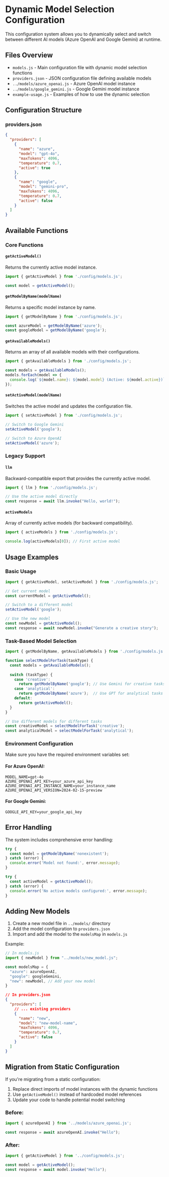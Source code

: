 # Dynamic Model Selection Configuration

This configuration system allows you to dynamically select and switch between different AI models (Azure OpenAI and Google Gemini) at runtime.

## Files Overview

- `models.js` - Main configuration file with dynamic model selection functions
- `providers.json` - JSON configuration file defining available models
- `../models/azure_openai.js` - Azure OpenAI model instance
- `../models/google_gemini.js` - Google Gemini model instance
- `example-usage.js` - Examples of how to use the dynamic selection

## Configuration Structure

### providers.json
```json
{
  "providers": [
    {
      "name": "azure",
      "model": "gpt-4o",
      "maxTokens": 4096,
      "temperature": 0.7,
      "active": true
    },
    {
      "name": "google",
      "model": "gemini-pro",
      "maxTokens": 4096,
      "temperature": 0.7,
      "active": false
    }
  ]
}
```

## Available Functions

### Core Functions

#### `getActiveModel()`
Returns the currently active model instance.
```javascript
import { getActiveModel } from './config/models.js';

const model = getActiveModel();
```

#### `getModelByName(modelName)`
Returns a specific model instance by name.
```javascript
import { getModelByName } from './config/models.js';

const azureModel = getModelByName('azure');
const googleModel = getModelByName('google');
```

#### `getAvailableModels()`
Returns an array of all available models with their configurations.
```javascript
import { getAvailableModels } from './config/models.js';

const models = getAvailableModels();
models.forEach(model => {
  console.log(`${model.name}: ${model.model} (Active: ${model.active})`);
});
```

#### `setActiveModel(modelName)`
Switches the active model and updates the configuration file.
```javascript
import { setActiveModel } from './config/models.js';

// Switch to Google Gemini
setActiveModel('google');

// Switch to Azure OpenAI
setActiveModel('azure');
```

### Legacy Support

#### `llm`
Backward-compatible export that provides the currently active model.
```javascript
import { llm } from './config/models.js';

// Use the active model directly
const response = await llm.invoke("Hello, world!");
```

#### `activeModels`
Array of currently active models (for backward compatibility).
```javascript
import { activeModels } from './config/models.js';

console.log(activeModels[0]); // First active model
```

## Usage Examples

### Basic Usage
```javascript
import { getActiveModel, setActiveModel } from './config/models.js';

// Get current model
const currentModel = getActiveModel();

// Switch to a different model
setActiveModel('google');

// Use the new model
const newModel = getActiveModel();
const response = await newModel.invoke("Generate a creative story");
```

### Task-Based Model Selection
```javascript
import { getModelByName, getAvailableModels } from './config/models.js';

function selectModelForTask(taskType) {
  const models = getAvailableModels();
  
  switch (taskType) {
    case 'creative':
      return getModelByName('google'); // Use Gemini for creative tasks
    case 'analytical':
      return getModelByName('azure');  // Use GPT for analytical tasks
    default:
      return getActiveModel();
  }
}

// Use different models for different tasks
const creativeModel = selectModelForTask('creative');
const analyticalModel = selectModelForTask('analytical');
```

### Environment Configuration

Make sure you have the required environment variables set:

#### For Azure OpenAI:
```env
MODEL_NAME=gpt-4o
AZURE_OPENAI_API_KEY=your_azure_api_key
AZURE_OPENAI_API_INSTANCE_NAME=your_instance_name
AZURE_OPENAI_API_VERSION=2024-02-15-preview
```

#### For Google Gemini:
```env
GOOGLE_API_KEY=your_google_api_key
```

## Error Handling

The system includes comprehensive error handling:

```javascript
try {
  const model = getModelByName('nonexistent');
} catch (error) {
  console.error('Model not found:', error.message);
}

try {
  const activeModel = getActiveModel();
} catch (error) {
  console.error('No active models configured:', error.message);
}
```

## Adding New Models

1. Create a new model file in `../models/` directory
2. Add the model configuration to `providers.json`
3. Import and add the model to the `modelsMap` in `models.js`

Example:
```javascript
// In models.js
import { newModel } from "../models/new_model.js";

const modelsMap = {
  "azure": azureOpenAI,
  "google": googleGemini,
  "new": newModel, // Add your new model
}
```

```json
// In providers.json
{
  "providers": [
    // ... existing providers
    {
      "name": "new",
      "model": "new-model-name",
      "maxTokens": 4096,
      "temperature": 0.7,
      "active": false
    }
  ]
}
```

## Migration from Static Configuration

If you're migrating from a static configuration:

1. Replace direct imports of model instances with the dynamic functions
2. Use `getActiveModel()` instead of hardcoded model references
3. Update your code to handle potential model switching

### Before:
```javascript
import { azureOpenAI } from '../models/azure_openai.js';

const response = await azureOpenAI.invoke("Hello");
```

### After:
```javascript
import { getActiveModel } from '../config/models.js';

const model = getActiveModel();
const response = await model.invoke("Hello");
```